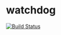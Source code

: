 # watchdog
[![Build Status](https://travis-ci.org/robertfasano/watchdog.svg?branch=master)](https://travis-ci.org/robertfasano/watchdog)
